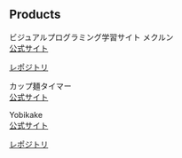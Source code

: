 ## Products
ビジュアルプログラミング学習サイト メクルン  
[公式サイト](https://mekurun.com/)

[レポジトリ](https://github.com/Mekurun/mekurun.com)

カップ麺タイマー  
[公式サイト](https://cupmenbot.nztm.io/)　　

Yobikake  
[公式サイト](https://yobikake.com/)

[レポジトリ](https://github.com/nztm/Yobikake)　　
